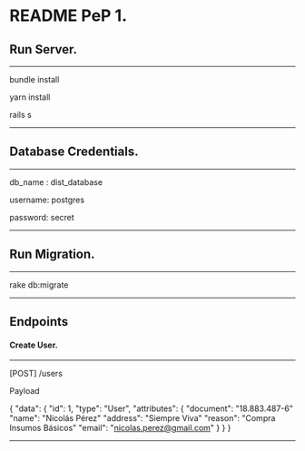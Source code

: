 # README PeP 1.

## Run Server.

---

bundle install

yarn install

rails s

---

## Database Credentials.

---

db_name : dist_database

username: postgres

password: secret

---

## Run Migration.

---

rake db:migrate

---

## Endpoints

#### Create User.

---

  [POST] /users

  Payload

  {
    "data": {
      "id": 1,
      "type": "User",
      "attributes": {
        "document": "18.883.487-6"
        "name": "Nicolás Pérez"
        "address": "Siempre Viva"
        "reason": "Compra Insumos Básicos"
        "email": "nicolas.perez@gmail.com"
      }
    }
  }

---